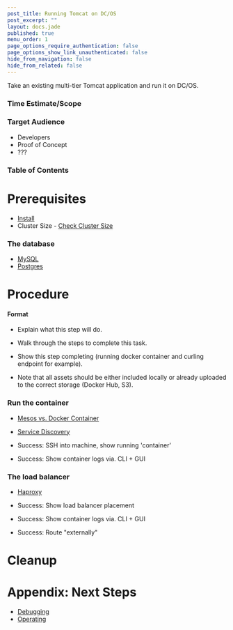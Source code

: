 ```yaml
---
post_title: Running Tomcat on DC/OS
post_excerpt: ""
layout: docs.jade
published: true
menu_order: 1
page_options_require_authentication: false
page_options_show_link_unauthenticated: false
hide_from_navigation: false
hide_from_related: false
---
```

Take an existing multi-tier Tomcat application and run it on DC/OS.

### Time Estimate/Scope

### Target Audience

- Developers
- Proof of Concept
- ???

### Table of Contents

# Prerequisites

- [Install](../install/README.md)
- Cluster Size - [Check Cluster Size](../getting-started/cluster-size)

### The database

- [MySQL](../database/mysql/README.md)
- [Postgres](../database/postgres/README.md)

# Procedure

#### Format

- Explain what this step will do.
- Walk through the steps to complete this task.
- Show this step completing (running docker container and curling endpoint for example).

- Note that all assets should be either included locally or already uploaded to the correct storage (Docker Hub, S3).

### Run the container

- [Mesos vs. Docker Container](../internals/mesos-docker.md)
- [Service Discovery](../internals/service-discovery.md)

- Success: SSH into machine, show running 'container'
- Success: Show container logs via. CLI + GUI

### The load balancer

- [Haproxy](../loadbalancer/haproxy/README.md)

- Success: Show load balancer placement
- Success: Show container logs via. CLI + GUI
- Success: Route "externally"

# Cleanup

# Appendix: Next Steps

- [Debugging](../debugging/README.md)
- [Operating](../operating/README.md)
